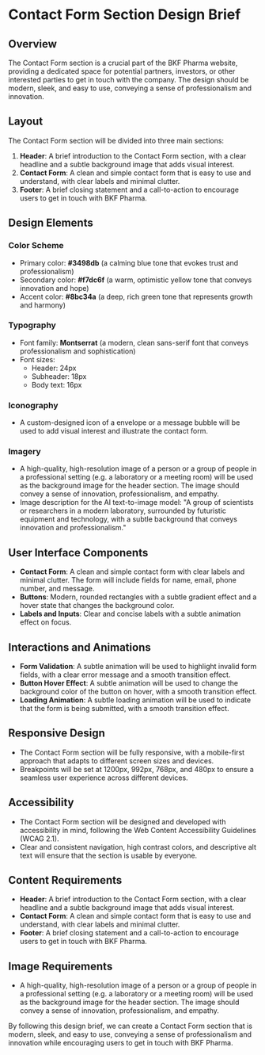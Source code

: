 **Contact Form Section Design Brief**
=====================================

**Overview**
------------

The Contact Form section is a crucial part of the BKF Pharma website, providing a dedicated space for potential partners, investors, or other interested parties to get in touch with the company. The design should be modern, sleek, and easy to use, conveying a sense of professionalism and innovation.

**Layout**
---------

The Contact Form section will be divided into three main sections:

1. **Header**: A brief introduction to the Contact Form section, with a clear headline and a subtle background image that adds visual interest.
2. **Contact Form**: A clean and simple contact form that is easy to use and understand, with clear labels and minimal clutter.
3. **Footer**: A brief closing statement and a call-to-action to encourage users to get in touch with BKF Pharma.

**Design Elements**
-------------------

### Color Scheme

* Primary color: **#3498db** (a calming blue tone that evokes trust and professionalism)
* Secondary color: **#f7dc6f** (a warm, optimistic yellow tone that conveys innovation and hope)
* Accent color: **#8bc34a** (a deep, rich green tone that represents growth and harmony)

### Typography

* Font family: **Montserrat** (a modern, clean sans-serif font that conveys professionalism and sophistication)
* Font sizes:
	+ Header: 24px
	+ Subheader: 18px
	+ Body text: 16px

### Iconography

* A custom-designed icon of a envelope or a message bubble will be used to add visual interest and illustrate the contact form.

### Imagery

* A high-quality, high-resolution image of a person or a group of people in a professional setting (e.g. a laboratory or a meeting room) will be used as the background image for the header section. The image should convey a sense of innovation, professionalism, and empathy.
* Image description for the AI text-to-image model: "A group of scientists or researchers in a modern laboratory, surrounded by futuristic equipment and technology, with a subtle background that conveys innovation and professionalism."

**User Interface Components**
-----------------------------

* **Contact Form**: A clean and simple contact form with clear labels and minimal clutter. The form will include fields for name, email, phone number, and message.
* **Buttons**: Modern, rounded rectangles with a subtle gradient effect and a hover state that changes the background color.
* **Labels and Inputs**: Clear and concise labels with a subtle animation effect on focus.

**Interactions and Animations**
-----------------------------

* **Form Validation**: A subtle animation will be used to highlight invalid form fields, with a clear error message and a smooth transition effect.
* **Button Hover Effect**: A subtle animation will be used to change the background color of the button on hover, with a smooth transition effect.
* **Loading Animation**: A subtle loading animation will be used to indicate that the form is being submitted, with a smooth transition effect.

**Responsive Design**
---------------------

* The Contact Form section will be fully responsive, with a mobile-first approach that adapts to different screen sizes and devices.
* Breakpoints will be set at 1200px, 992px, 768px, and 480px to ensure a seamless user experience across different devices.

**Accessibility**
--------------

* The Contact Form section will be designed and developed with accessibility in mind, following the Web Content Accessibility Guidelines (WCAG 2.1).
* Clear and consistent navigation, high contrast colors, and descriptive alt text will ensure that the section is usable by everyone.

**Content Requirements**
-------------------------

* **Header**: A brief introduction to the Contact Form section, with a clear headline and a subtle background image that adds visual interest.
* **Contact Form**: A clean and simple contact form that is easy to use and understand, with clear labels and minimal clutter.
* **Footer**: A brief closing statement and a call-to-action to encourage users to get in touch with BKF Pharma.

**Image Requirements**
---------------------

* A high-quality, high-resolution image of a person or a group of people in a professional setting (e.g. a laboratory or a meeting room) will be used as the background image for the header section. The image should convey a sense of innovation, professionalism, and empathy.

By following this design brief, we can create a Contact Form section that is modern, sleek, and easy to use, conveying a sense of professionalism and innovation while encouraging users to get in touch with BKF Pharma.